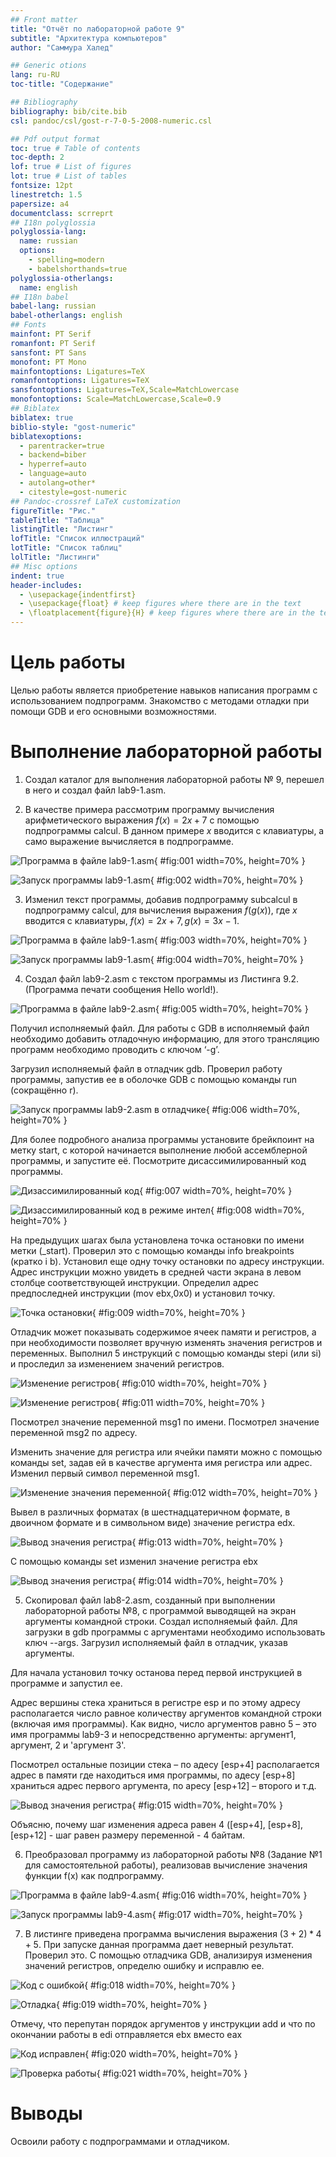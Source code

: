 ```yaml
---
## Front matter
title: "Отчёт по лабораторной работе 9"
subtitle: "Архитектура компьютеров"
author: "Саммура Халед"

## Generic otions
lang: ru-RU
toc-title: "Содержание"

## Bibliography
bibliography: bib/cite.bib
csl: pandoc/csl/gost-r-7-0-5-2008-numeric.csl

## Pdf output format
toc: true # Table of contents
toc-depth: 2
lof: true # List of figures
lot: true # List of tables
fontsize: 12pt
linestretch: 1.5
papersize: a4
documentclass: scrreprt
## I18n polyglossia
polyglossia-lang:
  name: russian
  options:
	- spelling=modern
	- babelshorthands=true
polyglossia-otherlangs:
  name: english
## I18n babel
babel-lang: russian
babel-otherlangs: english
## Fonts
mainfont: PT Serif
romanfont: PT Serif
sansfont: PT Sans
monofont: PT Mono
mainfontoptions: Ligatures=TeX
romanfontoptions: Ligatures=TeX
sansfontoptions: Ligatures=TeX,Scale=MatchLowercase
monofontoptions: Scale=MatchLowercase,Scale=0.9
## Biblatex
biblatex: true
biblio-style: "gost-numeric"
biblatexoptions:
  - parentracker=true
  - backend=biber
  - hyperref=auto
  - language=auto
  - autolang=other*
  - citestyle=gost-numeric
## Pandoc-crossref LaTeX customization
figureTitle: "Рис."
tableTitle: "Таблица"
listingTitle: "Листинг"
lofTitle: "Список иллюстраций"
lotTitle: "Список таблиц"
lolTitle: "Листинги"
## Misc options
indent: true
header-includes:
  - \usepackage{indentfirst}
  - \usepackage{float} # keep figures where there are in the text
  - \floatplacement{figure}{H} # keep figures where there are in the text
---
```


# Цель работы

Целью работы является приобретение навыков написания программ с использованием подпрограмм.
Знакомство с методами отладки при помощи GDB и его основными возможностями.

# Выполнение лабораторной работы

1. Создал каталог для выполнения лабораторной работы № 9, перешел
в него и создал файл lab9-1.asm.

2. В качестве примера рассмотрим программу вычисления арифметического
выражения $f(x) = 2x+7$ с помощью подпрограммы calcul. В данном
примере $x$ вводится с клавиатуры, а само выражение вычисляется в подпрограмме. 

![Программа в файле lab9-1.asm](image/01.png){ #fig:001 width=70%, height=70% }

![Запуск программы lab9-1.asm](image/02.png){ #fig:002 width=70%, height=70% }

3. Изменил текст программы, добавив подпрограмму subcalcul в подпрограмму calcul, 
для вычисления выражения $f(g(x))$, где $x$ вводится с клавиатуры, 
$f(x) = 2x + 7, g(x) = 3x − 1$.

![Программа в файле lab9-1.asm](image/03.png){ #fig:003 width=70%, height=70% }

![Запуск программы lab9-1.asm](image/04.png){ #fig:004 width=70%, height=70% }

4. Создал файл lab9-2.asm с текстом программы из Листинга 9.2. (Программа печати сообщения Hello world!).

![Программа в файле lab9-2.asm](image/05.png){ #fig:005 width=70%, height=70% }

Получил исполняемый файл. Для работы с GDB в исполняемый файл необходимо 
добавить отладочную информацию, для этого трансляцию программ необходимо проводить с ключом ‘-g’.

Загрузил исполняемый файл в отладчик gdb.
Проверил работу программы, запустив ее в оболочке GDB с помощью команды run 
(сокращённо r).

![Запуск программы lab9-2.asm в отладчике](image/06.png){ #fig:006 width=70%, height=70% }

Для более подробного анализа программы установите брейкпоинт на метку
start, с которой начинается выполнение любой ассемблерной программы, и запустите её.
Посмотрите дисассимилированный код программы.

![Дизассимилированный код](image/07.png){ #fig:007 width=70%, height=70% }

![Дизассимилированный код в режиме интел](image/08.png){ #fig:008 width=70%, height=70% }

На предыдущих шагах была установлена точка остановки по имени метки (_start). 
Проверил это с помощью команды info breakpoints (кратко i b).
Установил еще одну точку остановки по адресу инструкции. 
Адрес инструкции можно увидеть в средней части экрана в левом столбце соответствующей
инструкции. Определил адрес предпоследней инструкции (mov ebx,0x0) и установил точку.

![Точка остановки](image/09.png){ #fig:009 width=70%, height=70% }

Отладчик может показывать содержимое ячеек памяти и регистров, а при
необходимости позволяет вручную изменять значения регистров и переменных.
Выполнил 5 инструкций с помощью команды stepi (или si) и проследил за
изменением значений регистров.

![Изменение регистров](image/10.png){ #fig:010 width=70%, height=70% }

![Изменение регистров](image/11.png){ #fig:011 width=70%, height=70% }

Посмотрел значение переменной msg1 по имени.
Посмотрел значение переменной msg2 по адресу.

Изменить значение для регистра или ячейки памяти можно с помощью команды set, 
задав ей в качестве аргумента имя регистра или адрес. 
Изменил первый символ переменной msg1.

![Изменение значения переменной](image/12.png){ #fig:012 width=70%, height=70% }

Вывел в различных форматах (в шестнадцатеричном формате, в двоичном формате и в символьном виде) 
значение регистра edx.

![Вывод значения регистра](image/13.png){ #fig:013 width=70%, height=70% }

С помощью команды set изменил значение регистра ebx

![Вывод значения регистра](image/14.png){ #fig:014 width=70%, height=70% }

5. Скопировал файл lab8-2.asm, созданный при выполнении лабораторной работы №8, 
с программой выводящей на экран аргументы командной строки. Создал исполняемый файл.
Для загрузки в gdb программы с аргументами необходимо использовать ключ
--args. Загрузил исполняемый файл в отладчик, указав аргументы.

Для начала установил точку останова перед первой инструкцией в программе и запустил ее.

Адрес вершины стека храниться в регистре esp и по этому адресу располагается число равное количеству 
аргументов командной строки (включая имя программы).
Как видно, число аргументов равно 5 – это имя программы lab9-3 и 
непосредственно аргументы: аргумент1, аргумент, 2 и 'аргумент 3'.

Посмотрел остальные позиции стека – по адесу [esp+4] располагается адрес
в памяти где находиться имя программы, по адесу [esp+8] храниться адрес
первого аргумента, по аресу [esp+12] – второго и т.д.

![Вывод значения регистра](image/15.png){ #fig:015 width=70%, height=70% }

Объясню, почему шаг изменения адреса равен 4 ([esp+4], [esp+8], [esp+12] - 
шаг равен размеру переменной - 4 байтам.

6. Преобразовал программу из лабораторной работы №8 (Задание №1 для
самостоятельной работы), реализовав вычисление значения функции f(x)
как подпрограмму.

![Программа в файле lab9-4.asm](image/16.png){ #fig:016 width=70%, height=70% }

![Запуск программы lab9-4.asm](image/17.png){ #fig:017 width=70%, height=70% }

7. В листинге приведена программа вычисления выражения $(3+2)*4+5$.
При запуске данная программа дает неверный результат. Проверил это.
С помощью отладчика GDB, анализируя изменения значений регистров,
определю ошибку и исправлю ее.

![Код с ошибкой](image/18.png){ #fig:018 width=70%, height=70% }

![Отладка](image/19.png){ #fig:019 width=70%, height=70% }

Отмечу, что перепутан порядок аргументов у инструкции add и что по окончании работы в edi отправляется ebx вместо eax

![Код исправлен](image/20.png){ #fig:020 width=70%, height=70% }

![Проверка работы](image/21.png){ #fig:021 width=70%, height=70% }

# Выводы

Освоили работy с подпрограммами и отладчиком.